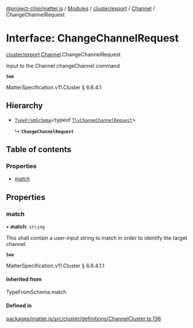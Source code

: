 [@project-chip/matter.js](../README.md) / [Modules](../modules.md) / [cluster/export](../modules/cluster_export.md) / [Channel](../modules/cluster_export.Channel.md) / ChangeChannelRequest

# Interface: ChangeChannelRequest

[cluster/export](../modules/cluster_export.md).[Channel](../modules/cluster_export.Channel.md).ChangeChannelRequest

Input to the Channel changeChannel command

**`See`**

MatterSpecification.v11.Cluster § 6.6.4.1

## Hierarchy

- [`TypeFromSchema`](../modules/tlv_export.md#typefromschema)\<typeof [`TlvChangeChannelRequest`](../modules/cluster_export.Channel.md#tlvchangechannelrequest)\>

  ↳ **`ChangeChannelRequest`**

## Table of contents

### Properties

- [match](cluster_export.Channel.ChangeChannelRequest.md#match)

## Properties

### match

• **match**: `string`

This shall contain a user-input string to match in order to identify the target channel.

**`See`**

MatterSpecification.v11.Cluster § 6.6.4.1.1

#### Inherited from

TypeFromSchema.match

#### Defined in

[packages/matter.js/src/cluster/definitions/ChannelCluster.ts:136](https://github.com/project-chip/matter.js/blob/0c058ae17fdba4c0b89b8b13c309011d51782299/packages/matter.js/src/cluster/definitions/ChannelCluster.ts#L136)
